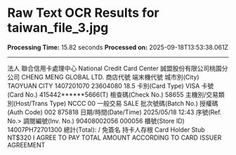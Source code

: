 # Raw Text OCR Results for taiwan_file_3.jpg

**Processing Time:** 15.82 seconds
**Processed on:** 2025-09-18T13:53:38.061Z

---

法人
聯合信用卡處理中心
National Credit Card Center
誠盟股份有限公司桃園分公司
CHENG MENG GLOBAL LTD.
商店代號
端末機代號
城市別(City)
TAOYUAN CITY
1407201070
23604080
18.5
卡別(Card Type)
VISA
卡號(Card No.)
415442******5666(T)
檢查碼(Check No.)
58655
主機別/交易類別(Host/Trans Type)
NCCC
00 一般交易 SALE
批次號碼(Batch No.) 授權碼(Auth Code)
002
875818
日期/時間(Date/Time)
2025/05/18
12:43
序號(Ref. No.> 調閱編號(Inv. Νο.)
90408002056
000056
櫃號(Store ID)
14007PH72701300
總計(Total):
/
免簽名
持卡人存根
Card Holder Stub
NT$320
I AGREE TO PAY TOTAL AMOUNT
ACCORDING TO CARD ISSUER AGREEMENT
